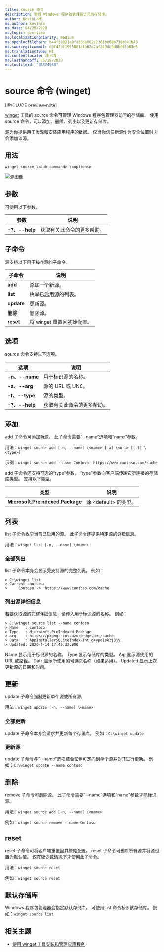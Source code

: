 ```yaml
---
title: source 命令
description: 管理 Windows 程序包管理器访问的存储库。
author: KevinLaMS
ms.author: kevinla
ms.date: 04/28/2020
ms.topic: overview
ms.localizationpriority: medium
ms.openlocfilehash: b44f20021a0fa33da862e2361be60b730b041b49
ms.sourcegitcommit: d0f479f1955881afb62c2af249db5d0b053b63e5
ms.translationtype: HT
ms.contentlocale: zh-CN
ms.lasthandoff: 05/19/2020
ms.locfileid: "83824968"
---
```

# <a name="source-command-winget"></a>source 命令 (winget)

[!INCLUDE [preview-note](../../includes/package-manager-preview.md)]

[winget](index.md) 工具的 source 命令可管理 Windows 程序包管理器访问的存储库。 使用 source 命令，可以添加、删除、列出以及更新存储库。

源为你提供用于发现和安装应用程序的数据。 仅当你信任新源作为安全位置时才会添加该源。

## <a name="usage"></a>用法

`winget source \<sub command> \<options>`

![源图像](images\source.png)

## <a name="arguments"></a>参数

可使用以下参数。

| 参数  | 说明 |
|--------------|-------------|
| **-?、--help** |  获取有关此命令的更多帮助。 |

## <a name="sub-commands"></a>子命令

源支持以下用于操作源的子命令。

| 子命令  | 说明 |
|--------------|-------------|
|  **add** |  添加一个新源。 |
|  **list** | 枚举已启用源的列表。 |
|  **update** | 更新源。 |
|  **删除** | 删除源。 |
|  **reset** | 将 winget 重置回初始配置。  |

## <a name="options"></a>选项

source 命令支持以下选项。

| 选项  | 说明 |
|--------------|-------------|
|  **-n、--name** | 用于标识源的名称。 |
|  **-a、--arg** | 源的 URL 或 UNC。 |
|  **-t、--type** | 源的类型。 |
| **-?、--help** |  获取有关此命令的更多帮助。 |

## <a name="add"></a>添加

add 子命令可添加新源。 此子命令需要“--name”选项和“name”参数。

用法：`winget source add [-n, --name] \<name> [-a] \<url> [[-t] \<type>]`

示例：`winget source add --name Contoso  https://www.contoso.com/cache`

add 子命令还支持可选的“type”参数。 “type”参数向客户端传递它所连接的存储库类型。 支持以下类型。

| 类型  | 说明 |
|--------------|-------------|
| **Microsoft.PreIndexed.Package** | 源 \<default> 的类型。 |

## <a name="list"></a>列表

list 子命令枚举当前已启用的源。 此子命令还提供特定源的详细信息。

用法：`winget list [-n, --name] \<name>`

### <a name="list-all"></a>全部列出

list 子命令本身会显示受支持源的完整列表。 例如：

```CMD
> C:\winget list
> Current sources:
>     Contoso ->  https://www.contoso.com/cache
```

### <a name="list-source-details"></a>列出源详细信息

若要获取源的完整详细信息，请传入用于标识源的名称。 例如：

```CMD
> C:\winget source list --name contoso  
> Name   : contoso  
> Type   : Microsoft.PreIndexed.Package  
> Arg    : https://pkgmgr-int.azureedge.net/cache  
> Data   : AppInstallerSQLiteIndex-int_g4ype1skzj3jy  
> Updated: 2020-4-14 17:45:32.000
```

Name 显示用于标识源的名称。
Type 显示存储库的类型。
Arg 显示源使用的 URL 或路径。
Data 显示所使用的可选包名称（如果适用）。
Updated 显示上次更新源的日期和时间。

## <a name="update"></a>更新

update 子命令强制更新单个源或所有源。

用法：`winget update [-n, --name] \<name>`

### <a name="update-all"></a>全部更新

update 子命令本身会请求并更新每个存储库。 例如：`C:\winget update`

### <a name="update-source"></a>更新源

update 子命令与“--name”选项结合使用可定向到单个源并对其进行更新。 例如：`C:\winget update --name contoso`

## <a name="remove"></a>删除

remove 子命令可删除源。 此子命令需要“--name”选项和“name”参数才能标识源。

用法：`winget source add [-n, --name] \<name>`

例如：`winget source remove --name Contoso`

## <a name="reset"></a>reset

reset 子命令可将客户端重置回其原始配置。 reset 子命令可删除所有源并将源设置为默认值。 仅在极少数情况下才使用此子命令。

用法：`winget source reset`

例如：`winget source reset`

## <a name="default-repository"></a>默认存储库

Windows 程序包管理器会指定默认存储库。 可使用 list 命令标识该存储库。 例如：`winget source list`

## <a name="related-topics"></a>相关主题

* [使用 winget 工具安装和管理应用程序](index.md)
